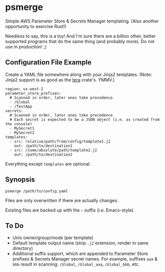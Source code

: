 # psmerge #

Simple AWS Parameter Store & Secrets Manager templating. (Also another opportunity to exercise Rust!)

Needless to say, this is a toy! And I'm sure there are a billion other, better supported programs that do the same thing (and probably more). Do not use in production! ;)

## Configuration File Example ##

Create a YAML file somewhere along with your Jinja2 templates. (Note: Jinja2 support is as good as the [tera](https://crates.io/crates/tera) crate's. YMMV.)

    region: us-west-2
    parameter_store_prefixes:
      # Scanned in order, later ones take precedence
      - /Global
      - /TestApp
    secrets:
      # Scanned in order, later ones take precedence
      # Each secret is expected to be a JSON object (i.e. as created from the console)
      - MySecret1
      - MySecret2
    templates:
      - src: relative/path/from/config/template1.j2
        out: /path/to/destination1
      - src: /some/absolute/path/template2.j2
        out: /path/to/destination2

Everything except `templates` are optional.

## Synopsis ##

    psmerge /path/to/config.yaml

Files are only overwritten if there are actually changes.

Existing files are backed up with the `~` suffix (i.e. Emacs-style).

## To Do ##

 * Unix owner/group/mode (per template)
 * Default template output name (strip `.j2` extension, render in same directory)
 * Additional suffix support, which are appended to Parameter Store prefixes & Secrets Manager secret names. For example, suffixes `aaa` & `bbb` result in scanning: `/Global`, `/Global_aaa`, `/Global_bbb`, etc.
